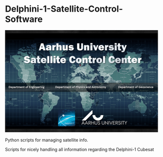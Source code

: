 # Delphini-1-Satellite-Control-Software

![Alt text](https://github.com/Kongstad/Delphini-1-Satellite-Control-Software/blob/master/Splash_Delphini1.png "Optional title")

Python scripts for managing satellite info.

Scripts for nicely handling all information regarding the Delphini-1 Cubesat

